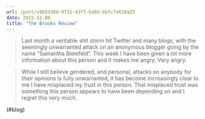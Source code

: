```yaml
---
url: /post/c065d38d-9f32-43f7-ba8d-bbfc7e610a25
date: 2015-12-06
title: "The Brooks Review"
---
```


> Last month a veritable shit storm hit Twitter and many blogs, with the seemingly unwarranted attack on an anonymous blogger going by the name “Samantha Bielefeld”. This week I have been given a lot more information about this person and it makes me angry. Very angry.

    

> While I still believe gendered, and personal, attacks on anybody for their opinions is fully unwarranted, it has become increasingly clear to me I have misplaced my trust in this person. That misplaced trust was something this person appears to have been depending on and I regret this very much. 



(#blog)